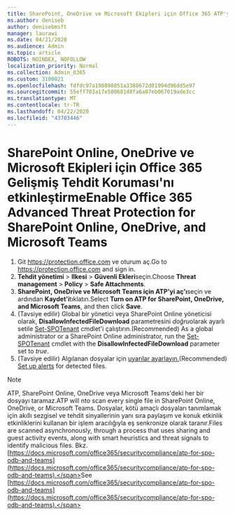 ```yaml
---
title: SharePoint, OneDrive ve Microsoft Ekipleri için Office 365 ATP'yi etkinleştirme
ms.author: deniseb
author: denisebmsft
manager: laurawi
ms.date: 04/21/2020
ms.audience: Admin
ms.topic: article
ROBOTS: NOINDEX, NOFOLLOW
localization_priority: Normal
ms.collection: Admin_O365
ms.custom: 3100021
ms.openlocfilehash: fdfdc97a198898051a3388672d01994d96dd5e97
ms.sourcegitcommit: 55eff703a17e500681d8fa6a87eb067019ade3cc
ms.translationtype: MT
ms.contentlocale: tr-TR
ms.lasthandoff: 04/22/2020
ms.locfileid: "43703446"
---
```

# <a name="enable-office-365-advanced-threat-protection-for-sharepoint-online-onedrive-and-microsoft-teams"></a><span data-ttu-id="eefd9-102">SharePoint Online, OneDrive ve Microsoft Ekipleri için Office 365 Gelişmiş Tehdit Koruması'nı etkinleştirme</span><span class="sxs-lookup"><span data-stu-id="eefd9-102">Enable Office 365 Advanced Threat Protection for SharePoint Online, OneDrive, and Microsoft Teams</span></span>

1. <span data-ttu-id="eefd9-103">Git https://protection.office.com ve oturum aç.</span><span class="sxs-lookup"><span data-stu-id="eefd9-103">Go to https://protection.office.com and sign in.</span></span>
2. <span data-ttu-id="eefd9-104">**Tehdit yönetimi** > **Ilkesi** > **Güvenli Ekleri**seçin.</span><span class="sxs-lookup"><span data-stu-id="eefd9-104">Choose **Threat management** > **Policy** > **Safe Attachments**.</span></span>
3. <span data-ttu-id="eefd9-105">**SharePoint, OneDrive ve Microsoft Teams için ATP'yi aç'ı**seçin ve ardından **Kaydet'i**tıklatın.</span><span class="sxs-lookup"><span data-stu-id="eefd9-105">Select **Turn on ATP for SharePoint, OneDrive, and Microsoft Teams**, and then click **Save**.</span></span>
4. <span data-ttu-id="eefd9-106">(Tavsiye edilir) Global bir yönetici veya SharePoint Online yöneticisi olarak, **DisallowInfectedFileDownload** parametresini *doğru*olarak ayarlı setile [Set-SPOTenant](https://docs.microsoft.com/powershell/module/sharepoint-online/Set-SPOTenant?view=sharepoint-ps) cmdlet'i çalıştırın.</span><span class="sxs-lookup"><span data-stu-id="eefd9-106">(Recommended) As a global administrator or a SharePoint Online administrator, run the [Set-SPOTenant](https://docs.microsoft.com/powershell/module/sharepoint-online/Set-SPOTenant?view=sharepoint-ps) cmdlet with the **DisallowInfectedFileDownload** parameter set to *true*.</span></span>
5. <span data-ttu-id="eefd9-107">(Tavsiye edilir) Algılanan dosyalar için [uyarılar ayarlayın.](https://docs.microsoft.com/office365/securitycompliance/turn-on-atp-for-spo-odb-and-teams#set-up-alerts-for-detected-files)</span><span class="sxs-lookup"><span data-stu-id="eefd9-107">(Recommended) [Set up alerts](https://docs.microsoft.com/office365/securitycompliance/turn-on-atp-for-spo-odb-and-teams#set-up-alerts-for-detected-files) for detected files.</span></span>

> [!NOTE]
> <span data-ttu-id="eefd9-108">ATP, SharePoint Online, OneDrive veya Microsoft Teams'deki her bir dosyayı taramaz.</span><span class="sxs-lookup"><span data-stu-id="eefd9-108">ATP will nto scan every single file in SharePoint Online, OneDrive, or Microsoft Teams.</span></span> <span data-ttu-id="eefd9-109">Dosyalar, kötü amaçlı dosyaları tanımlamak için akıllı sezgisel ve tehdit sinyallerinin yanı sıra paylaşım ve konuk etkinlik etkinliklerini kullanan bir işlem aracılığıyla eş senkronize olarak taranır.</span><span class="sxs-lookup"><span data-stu-id="eefd9-109">Files are scanned asynchronously, through a process that uses sharing and guest activity events, along with smart heuristics and threat signals to identify malicious files.</span></span> <span data-ttu-id="eefd9-110">Bkz. [https://docs.microsoft.com/office365/securitycompliance/atp-for-spo-odb-and-teams](https://docs.microsoft.com/office365/securitycompliance/atp-for-spo-odb-and-teams).</span><span class="sxs-lookup"><span data-stu-id="eefd9-110">See [https://docs.microsoft.com/office365/securitycompliance/atp-for-spo-odb-and-teams](https://docs.microsoft.com/office365/securitycompliance/atp-for-spo-odb-and-teams).</span></span>